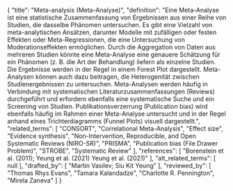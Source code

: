 {
    "title": "Meta-analysis (Meta-Analyse)",
    "definition": "Eine Meta-Analyse ist eine statistische Zusammenfassung von Ergebnissen aus einer Reihe von Studien, die dasselbe Phänomen untersuchen. Es gibt eine Vielzahl von meta-analytischen Ansätzen, darunter Modelle mit zufälligen oder festen Effekten oder Meta-Regressionen, die eine Untersuchung von Moderationseffekten ermöglichen. Durch die Aggregation von Daten aus mehreren Studien könnte eine Meta-Analyse eine genauere Schätzung für ein Phänomen (z. B. die Art der Behandlung) liefern als einzelne Studien. Die Ergebnisse werden in der Regel in einem Forest Plot dargestellt. Meta-Analysen können auch dazu beitragen, die Heterogenität zwischen Studienergebnissen zu untersuchen. Meta-Analysen werden häufig in Verbindung mit systematischen Literaturzusammenfassungen (Reviews) durchgeführt und erfordern ebenfalls eine systematische Suche und ein Screening von Studien. Publikationsverzerrung (Publication bias) wird ebenfalls häufig im Rahmen einer Meta-Analyse untersucht und in der Regel anhand eines Trichterdiagramms (Funnel Plots) visuell dargestellt.",
    "related_terms": [
        "CONSORT",
        "Correlational Meta-Analysis",
        "Effect size",
        "Evidence synthesis",
        "Non-Intervention, Reproducible, and Open Systematic Reviews (NIRO-SR)",
        "PRISMA",
        "Publication bias (File Drawer Problem)",
        "STROBE",
        "Systematic Review"
    ],
    "references": [
        "Borenstein et al. (2011); Yeung et al. (2021) Yeung et al. (2021)"
    ],
    "alt_related_terms": [
        null
    ],
    "drafted_by": [
        "Martin Vasilev; Siu Kit Yeung"
    ],
    "reviewed_by": [
        "Thomas Rhys Evans",
        "Tamara Kalandadze",
        "Charlotte R. Pennington",
        "Mirela Zaneva"
    ]
}